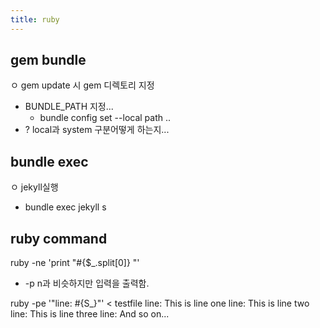 ```yaml
---
title: ruby
---
```


## gem bundle
ㅇ gem update 시 gem 디렉토리 지정
- BUNDLE_PATH  지정...
    -  bundle config set --local path  ..
- ? local과 system 구분어떻게 하는지...

## bundle exec
ㅇ jekyll실행
- bundle exec jekyll s

## ruby command 
ruby -ne 'print "#{$_.split[0]} "'

- -p n과 비슷하지만 입력을 출력함.

ruby -pe '"line: #{S_}"' < testfile
line: This is line one
line: This is line two
line: This is line three
line: And so on...
